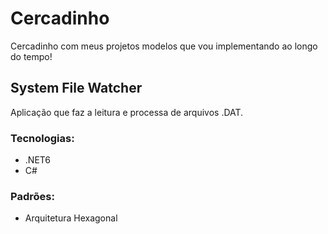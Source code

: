 # Cercadinho
Cercadinho com meus projetos modelos que vou implementando ao longo do tempo! 

## System File Watcher

Aplicação que faz a leitura e processa de arquivos .DAT.

### Tecnologias:
 - .NET6
 - C#
### Padrões:
 - Arquitetura Hexagonal

